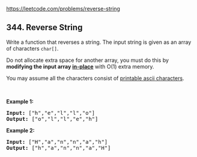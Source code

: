https://leetcode.com/problems/reverse-string

## 344. Reverse String

<div><p>Write a function that reverses a string. The input string is given as an array of characters <code>char[]</code>.</p>
<p>Do not allocate extra space for another array, you must do this by <strong>modifying the input array <a href="https://en.wikipedia.org/wiki/In-place_algorithm" target="_blank">in-place</a></strong> with O(1) extra memory.</p>
<p>You may assume all the characters consist of <a href="https://en.wikipedia.org/wiki/ASCII#Printable_characters" target="_blank">printable ascii characters</a>.</p>
<p> </p>
<div>
<p><strong>Example 1:</strong></p>
<pre><strong>Input: </strong><span id="example-input-1-1">["h","e","l","l","o"]</span>
<strong>Output: </strong><span id="example-output-1">["o","l","l","e","h"]</span>
</pre>
<div>
<p><strong>Example 2:</strong></p>
<pre><strong>Input: </strong><span id="example-input-2-1">["H","a","n","n","a","h"]</span>
<strong>Output: </strong><span id="example-output-2">["h","a","n","n","a","H"]</span>
</pre>
</div>
</div></div>
